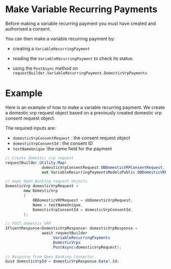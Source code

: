 ﻿# Make Variable Recurring Payments

Before making a variable recurring payment you must have created and authorised a consent.

You can then make a variable recurring payment by:

- creating a `VariableRecurringPayment`

- reading the `VariableRecurringPayment` to check its status.

- using the `PostAsync` method on `requestBuilder.VariableRecurringPayment.DomesticVrpPayments`

# Example
Here is an example of how to make a variable recurring payment. We create a domestic vrp request object based on a previously created domestic vrp consent request object.

The required inputs are:
- `domesticVrpConsentRequest` : the consent request object
- `domesticVrpConsentId` : the consent ID
- `testNameUnique` :the name field for the payment

```csharp
// Create domestic vrp request
requestBuilder.Utility.Map(
                domesticVrpConsentRequest.OBDomesticVRPConsentRequest,
                out VariableRecurringPaymentsModelsPublic.OBDomesticVRPRequest obDomesticVrpRequest); 

// maps Open Banking request objects
DomesticVrp domesticVrpRequest =
        new DomesticVrp
        {
            OBDomesticVRPRequest = obDomesticVrpRequest,
            Name = testNameUnique,
            DomesticVrpConsentId = domesticVrpConsentId,
        };

// POST domestic VRP 
IFluentResponse<DomesticVrpResponse> domesticVrpResponse =
                await requestBuilder
                    .VariableRecurringPayments
                    .DomesticVrps
                    .PostAsync(domesticVrpRequest);
                    
// Response from Open Banking Connector.
Guid domesticVrpId = domesticVrpResponse.Data!.Id;

```




